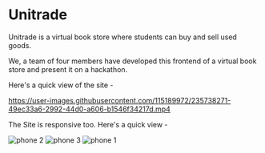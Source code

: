 # Unitrade
Unitrade is a virtual book store where students can buy and sell used goods.

We, a team of four members have developed this frontend of a virtual book store and present it on a hackathon.

Here's a quick view of the site -

https://user-images.githubusercontent.com/115189972/235738271-49ec33a6-2992-44d0-a606-b1546f34217d.mp4

The Site is responsive too. Here's a quick view -

![phone 2](https://user-images.githubusercontent.com/115189972/235738952-94a26049-958d-457e-924f-d725150fda59.png)
![phone 3](https://user-images.githubusercontent.com/115189972/235738961-2afcf7a8-8fd5-41ae-8f21-e791b607e3f5.png)
![phone 1](https://user-images.githubusercontent.com/115189972/235738964-98c10698-978e-410d-844e-3bbbbc60395c.png)

